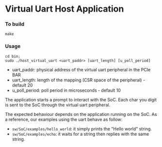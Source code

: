 # Virtual Uart Host Application
### To build
```
make
```
### Usage
```
cd bin;
sudo ./host_virtual_uart <uart_paddr> [uart_length] [u_poll_period]
```
* uart_paddr: physical address of the virtual uart peripheral in the PCIe BAR
* uart_length: length of the mapping (CSR space of the peripheral) - default 20
* u_poll_period: poll period in microseconds - default 10

The application starts a prompt to interact with the SoC.
Each char you digit is sent to the SoC through the virtual uart peripheral.

The expected behaviour depends on the application running on the SoC.
As a reference, our examples using the uart behave as follow:
* `sw/SoC/examples/hello_world`: it simply prints the "Hello world" string.
* `sw/SoC/examples/echo`: it waits for a string then replies with the same string.





